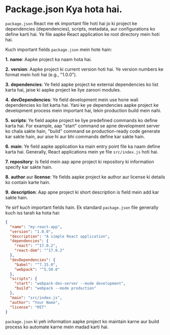 
# Package.json Kya hota hai. 
`package.json` React me ek important file hoti hai jo ki project ke dependencies (dependencies), scripts, metadata, aur configurations ko define karti hai. Ye file aapke React application ke root directory mein hoti hai.

Kuch important fields `package.json` mein hote hain:

**1.** **name**: Aapke project ka naam hota hai.

**2.** **version**: Aapke project ki current version hoti hai. Ye version numbers ke format mein hoti hai (e.g., "1.0.0").

**3.** **dependencies**: Ye field aapke project ke external dependencies ko list karta hai, jaise ki aapke project ke liye zaroori modules.

**4.** **devDependencies**: Ye field development mein use hone wali dependencies ko list karta hai. Yani ke ye dependencies aapke project ke development process mein important hai, lekin production build mein nahi.

**5.** **scripts**: Ye field aapke project ke liye predefined commands ko define karta hai. For example, aap "start" command se apne development server ko chala sakte hain, "build" command se production-ready code generate kar sakte hain, aur aise hi aur bhi commands define kar sakte hain.

**6.** **main**: Ye field aapke application ka main entry point file ka naam define karta hai. Generally, React applications mein ye file `src/index.js` hoti hai.

**7.** **repository**: Is field mein aap apne project ki repository ki information specify kar sakte hain.

**8.** **author** aur **license**: Ye fields aapke project ke author aur license ki details ko contain karte hain.

**9.** **description**: Aap apne project ki short description is field mein add kar sakte hain.

Ye sirf kuch important fields hain. Ek standard `package.json` file generally kuch iss tarah ka hota hai:

```json
{
  "name": "my-react-app",
  "version": "1.0.0",
  "description": "A simple React application",
  "dependencies": {
    "react": "^17.0.2",
    "react-dom": "^17.0.2"
  },
  "devDependencies": {
    "babel": "^7.15.0",
    "webpack": "^5.50.0"
  },
  "scripts": {
    "start": "webpack-dev-server --mode development",
    "build": "webpack --mode production"
  },
  "main": "src/index.js",
  "author": "Your Name",
  "license": "MIT"
}
```

`package.json` ki yeh information aapke project ko maintain karne aur build process ko automate karne mein madad karti hai.

